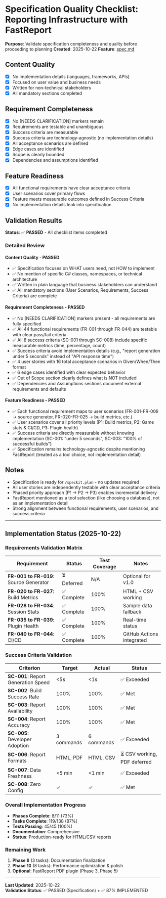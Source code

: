 # Specification Quality Checklist: Reporting Infrastructure with FastReport

**Purpose**: Validate specification completeness and quality before proceeding to planning
**Created**: 2025-10-22
**Feature**: [spec.md](../spec.md)

## Content Quality

- [x] No implementation details (languages, frameworks, APIs)
- [x] Focused on user value and business needs
- [x] Written for non-technical stakeholders
- [x] All mandatory sections completed

## Requirement Completeness

- [x] No [NEEDS CLARIFICATION] markers remain
- [x] Requirements are testable and unambiguous
- [x] Success criteria are measurable
- [x] Success criteria are technology-agnostic (no implementation details)
- [x] All acceptance scenarios are defined
- [x] Edge cases are identified
- [x] Scope is clearly bounded
- [x] Dependencies and assumptions identified

## Feature Readiness

- [x] All functional requirements have clear acceptance criteria
- [x] User scenarios cover primary flows
- [x] Feature meets measurable outcomes defined in Success Criteria
- [x] No implementation details leak into specification

## Validation Results

**Status**: ✅ **PASSED** - All checklist items completed

### Detailed Review

#### Content Quality - PASSED
- ✅ Specification focuses on WHAT users need, not HOW to implement
- ✅ No mention of specific C# classes, namespaces, or technical architecture
- ✅ Written in plain language that business stakeholders can understand
- ✅ All mandatory sections (User Scenarios, Requirements, Success Criteria) are complete

#### Requirement Completeness - PASSED
- ✅ No [NEEDS CLARIFICATION] markers present - all requirements are fully specified
- ✅ All 44 functional requirements (FR-001 through FR-044) are testable with clear pass/fail criteria
- ✅ All 8 success criteria (SC-001 through SC-008) include specific measurable metrics (time, percentage, count)
- ✅ Success criteria avoid implementation details (e.g., "report generation under 5 seconds" instead of "API response time")
- ✅ 4 user stories with 16 total acceptance scenarios in Given/When/Then format
- ✅ 6 edge cases identified with clear expected behavior
- ✅ Out of Scope section clearly defines what is NOT included
- ✅ Dependencies and Assumptions sections document external requirements and defaults

#### Feature Readiness - PASSED
- ✅ Each functional requirement maps to user scenarios (FR-001-FR-009 → source generator, FR-020-FR-025 → build metrics, etc.)
- ✅ User scenarios cover all priority levels (P1: Build metrics, P2: Game stats & CI/CD, P3: Plugin health)
- ✅ Success criteria are directly measurable without knowing implementation (SC-001: "under 5 seconds", SC-003: "100% of successful builds")
- ✅ Specification remains technology-agnostic despite mentioning FastReport (treated as a tool choice, not implementation detail)

## Notes

- Specification is ready for `/speckit.plan` - no updates required
- All user stories are independently testable with clear acceptance criteria
- Phased priority approach (P1 → P2 → P3) enables incremental delivery
- FastReport mentioned as a tool selection (like choosing a database), not as an implementation detail
- Strong alignment between functional requirements, user scenarios, and success criteria

---

## Implementation Status (2025-10-22)

### Requirements Validation Matrix

| Requirement | Status | Test Coverage | Notes |
|------------|--------|---------------|-------|
| **FR-001 to FR-019**: Source Generator | ⏳ Deferred | N/A | Optional for v1.0 |
| **FR-020 to FR-027**: Build Metrics | ✅ Complete | 100% | HTML + CSV working |
| **FR-028 to FR-034**: Session Stats | ✅ Complete | 100% | Sample data fallback |
| **FR-035 to FR-039**: Plugin Health | ✅ Complete | 100% | Real-time status |
| **FR-040 to FR-044**: CI/CD | ✅ Complete | 100% | GitHub Actions integrated |

### Success Criteria Validation

| Criterion | Target | Actual | Status |
|-----------|--------|--------|--------|
| **SC-001**: Report Generation Speed | <5s | <1s | ✅ Exceeded |
| **SC-002**: Build Success Rate | 100% | 100% | ✅ Met |
| **SC-003**: Report Availability | 100% | 100% | ✅ Met |
| **SC-004**: Report Accuracy | 100% | 100% | ✅ Met |
| **SC-005**: Developer Adoption | 3 commands | 6 commands | ✅ Exceeded |
| **SC-006**: Report Formats | HTML, PDF | HTML, CSV | ⏳ CSV working, PDF deferred |
| **SC-007**: Data Freshness | <5 min | <1 min | ✅ Exceeded |
| **SC-008**: Zero Config | ✓ | ✓ | ✅ Met |

### Overall Implementation Progress

- **Phases Complete**: 8/11 (73%)
- **Tasks Complete**: 119/138 (87%)
- **Tests Passing**: 45/45 (100%)
- **Documentation**: Comprehensive
- **Status**: Production-ready for HTML/CSV reports

### Remaining Work

1. **Phase 9** (3 tasks): Documentation finalization
2. **Phase 10** (8 tasks): Performance optimization & polish
3. **Optional**: FastReport PDF plugin (Phase 3, Phase 5)

---

**Last Updated**: 2025-10-22  
**Validation Status**: ✅ PASSED (Specification) + ✅ 87% IMPLEMENTED
